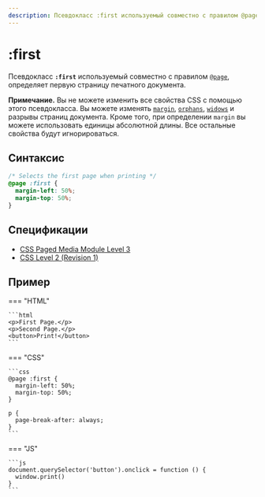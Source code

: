 ```yaml
---
description: Псевдокласс :first используемый совместно с правилом @page, определяет первую страницу печатного документа
---
```


# :first

Псевдокласс **`:first`** используемый совместно с правилом [`@page`](page.md), определяет первую страницу печатного документа.

**Примечание.** Вы не можете изменить все свойства CSS с помощью этого псевдокласса. Вы можете изменять [`margin`](margin.md), [`orphans`](orphans.md), [`widows`](widows.md) и разрывы страниц документа. Кроме того, при определении `margin` вы можете использовать единицы абсолютной длины. Все остальные свойства будут игнорироваться.

## Синтаксис

```css
/* Selects the first page when printing */
@page :first {
  margin-left: 50%;
  margin-top: 50%;
}
```

## Спецификации

- [CSS Paged Media Module Level 3](https://drafts.csswg.org/css-page-3/#left-right-first)
- [CSS Level 2 (Revision 1)](http://www.w3.org/TR/CSS2/page.html#page-selectors)

## Пример

=== "HTML"

    ```html
    <p>First Page.</p>
    <p>Second Page.</p>
    <button>Print!</button>
    ```

=== "CSS"

    ```css
    @page :first {
      margin-left: 50%;
      margin-top: 50%;
    }

    p {
      page-break-after: always;
    }
    ```

=== "JS"

    ```js
    document.querySelector('button').onclick = function () {
      window.print()
    }
    ```
